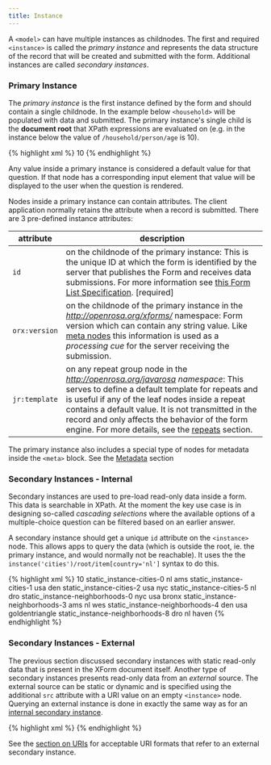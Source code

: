 ```yaml
---
title: Instance
---
```


A `<model>` can have multiple instances as childnodes. The first and required `<instance>` is called the _primary instance_ and represents the data structure of the record that will be created and submitted with the form. Additional instances are called _secondary instances_.

### Primary Instance 

The _primary instance_ is the first instance defined by the form and should contain a single childnode. In the example below `<household>` will be populated with data and submitted. The primary instance's single child is the **document root** that XPath expressions are evaluated on (e.g. in the instance below the value of `/household/person/age` is 10).

{% highlight xml %}
<instance>
    <household id="mysurvey" orx:version="2014083101">
        <person>
            <firstname/>
            <lastname/>
            <age>10</age>
        </person>
        <meta>
          <instanceID/>
        </meta>
    </household>
</instance>
{% endhighlight %}

Any value inside a primary instance is considered a default value for that question. If that node has a corresponding input element that value will be displayed to the user when the question is rendered.

Nodes inside a primary instance can contain attributes. The client application normally retains the attribute when a record is submitted. There are 3 pre-defined instance attributes:

| attribute     | description
|---------------|------------
| `id`          | on the childnode of the primary instance: This is the unique ID at which the form is identified by the server that publishes the Form and receives data submissions. For more information see [this Form List Specification](https://bitbucket.org/javarosa/javarosa/wiki/FormListAPI). \[required\]
| `orx:version` | on the childnode of the primary instance in the _http://openrosa.org/xforms/_ namespace: Form version which can contain any string value. Like [meta nodes](#metadata) this information is used as a _processing cue_ for the server receiving the submission.
| `jr:template` | on any repeat group node in the _http://openrosa.org/javarosa namespace_: This serves to define a default template for repeats and is useful if any of the leaf nodes inside a repeat contains a default value. It is not transmitted in the record and only affects the behavior of the form engine. For more details, see the [repeats](#repeats) section.

The primary instance also includes a special type of nodes for metadata inside the `<meta>` block. See the [Metadata](#metadata) section




### Secondary Instances - Internal

Secondary instances are used to pre-load read-only data inside a form. This data is searchable in XPath. At the moment the key use case is in designing so-called _cascading selections_ where the available options of a multiple-choice question can be filtered based on an earlier answer.

A secondary instance should get a unique `id` attribute on the `<instance>` node. This allows apps to query the data (which is outside the root, ie. the primary instance, and would normally not be reachable). It uses the the `instance('cities')/root/item[country='nl']` syntax to do this.

{% highlight xml %}
<instance>
    <household id="mysurvey" version="2014083101">
        <person>
            <firstname/>
            <lastname/>
            <age>10</age>
        </person>
        <meta>
          <instanceID/>
        </meta>
    </household>
</instance>
<instance id="cities">
    <root>
        <item>
            <itextId>static_instance-cities-0</itextId>
            <country>nl</country>
            <name>ams</name>
        </item>
        <item>
            <itextId>static_instance-cities-1</itextId>
            <country>usa</country>
            <name>den</name>
      </item>
      <item>
            <itextId>static_instance-cities-2</itextId>
            <country>usa</country>
            <name>nyc</name>
      </item>
      <item>
        <itextId>static_instance-cities-5</itextId>
        <country>nl</country>
        <name>dro</name>
      </item>
    </root>
</instance>
<instance id="neighborhoods">
    <root>
        <item>
            <itextId>static_instance-neighborhoods-0</itextId>
            <city>nyc</city>
            <country>usa</country>
            <name>bronx</name>
        </item>
        <item>
            <itextId>static_instance-neighborhoods-3</itextId>
            <city>ams</city>
            <country>nl</country>
            <name>wes</name>
        </item>
        <item>
            <itextId>static_instance-neighborhoods-4</itextId>
            <city>den</city>
            <country>usa</country>
            <name>goldentriangle</name>
        </item>
        <item>
            <itextId>static_instance-neighborhoods-8</itextId>
            <city>dro</city>
            <country>nl</country>
            <name>haven</name>
        </item>
    </root>
</instance>
{% endhighlight %}

### Secondary Instances - External

The previous section discussed secondary instances with static read-only data that is present in the XForm document itself. Another type of secondary instances presents read-only data from an _external_ source. The external source can be static or dynamic and is specified using the additional `src` attribute with a URI value on an empty `<instance>` node. Querying an external instance is done in exactly the same way as for an [internal secondary instance](#secondary-instances---internal).

{% highlight xml %}
<instance id="countries" src="jr://file/country-data.xml"/>
{% endhighlight %}

See the [section on URIs](#uris) for acceptable URI formats that refer to an external secondary instance.

